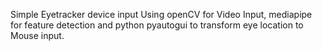 Simple Eyetracker device input Using openCV for Video Input, mediapipe for feature detection and python pyautogui to transform eye location to Mouse input.
